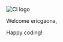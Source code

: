 ![CI logo](https://codeinstitute.s3.amazonaws.com/fullstack/ci_logo_small.png)

Welcome ericgaona,

Happy coding!
